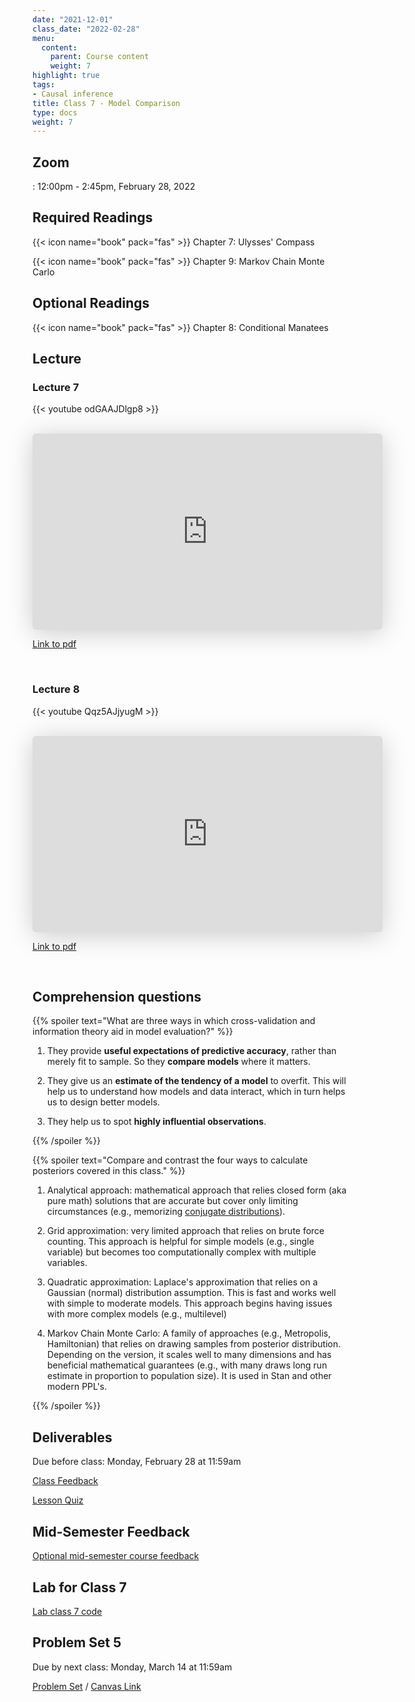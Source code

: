 ```yaml
---
date: "2021-12-01"
class_date: "2022-02-28"
menu:
  content:
    parent: Course content
    weight: 7
highlight: true
tags:
- Causal inference
title: Class 7 - Model Comparison
type: docs
weight: 7
---
```


## Zoom

<a href="https://uncc.zoom.us/j/93339403054"><i class="fas fa-video fa-lg"></i></a>: 12:00pm - 2:45pm, February 28, 2022

## Required Readings

{{< icon name="book" pack="fas" >}} Chapter 7: Ulysses' Compass 

{{< icon name="book" pack="fas" >}} Chapter 9: Markov Chain Monte Carlo

## Optional Readings

{{< icon name="book" pack="fas" >}} Chapter 8: Conditional Manatees

<!--more-->

## Lecture

### Lecture 7

{{< youtube odGAAJDlgp8 >}}

<br>

<iframe class="speakerdeck-iframe" frameborder="0" src="https://speakerdeck.com/player/9f57deff04ac470d95ff9c8b34abb8f6" title="Statistical Rethinking 2022 Lecture 07" allowfullscreen="true" mozallowfullscreen="true" webkitallowfullscreen="true" style="border: 0px; background: padding-box padding-box rgba(0, 0, 0, 0.1); margin: 0px; padding: 0px; border-radius: 6px; box-shadow: rgba(0, 0, 0, 0.2) 0px 5px 40px; width: 560px; height: 314px;" data-ratio="1.78343949044586"></iframe>

[Link to pdf](https://files.speakerdeck.com/presentations/9f57deff04ac470d95ff9c8b34abb8f6/Lecture_07-overfitting.pdf)

<br>

### Lecture 8

{{< youtube Qqz5AJjyugM >}}

<br>

<iframe class="speakerdeck-iframe" frameborder="0" src="https://speakerdeck.com/player/cc59c28f5c974674a0745eb48d54d693" title="Statistical Rethinking 2022 Lecture 08" allowfullscreen="true" mozallowfullscreen="true" webkitallowfullscreen="true" style="border: 0px; background: padding-box padding-box rgba(0, 0, 0, 0.1); margin: 0px; padding: 0px; border-radius: 6px; box-shadow: rgba(0, 0, 0, 0.2) 0px 5px 40px; width: 560px; height: 314px;" data-ratio="1.78343949044586"></iframe>

[Link to pdf](https://files.speakerdeck.com/presentations/cc59c28f5c974674a0745eb48d54d693/Lecture_08.pdf)

<br>

## Comprehension questions

{{% spoiler text="What are three ways in which cross-validation and information theory aid in model evaluation?" %}}

1. They provide **useful expectations of predictive accuracy**, rather than merely fit to sample. So they **compare models** where it matters. 

2. They give us an **estimate of the tendency of a model** to overfit. This will help us to understand how models and data interact, which in turn helps us to design better models.

3. They help us to spot **highly influential observations**.

{{% /spoiler %}}

{{% spoiler text="Compare and contrast the four ways to calculate posteriors covered in this class." %}}

1. Analytical approach: mathematical approach that relies closed form (aka pure math) solutions that are accurate but cover only limiting circumstances (e.g., memorizing [conjugate distributions](https://en.wikipedia.org/wiki/Conjugate_prior#Table_of_conjugate_distributions)).

2. Grid approximation: very limited approach that relies on brute force counting. This approach is helpful for simple models (e.g., single variable) but becomes too computationally complex with multiple variables.

3. Quadratic approximation: Laplace's approximation that relies on a Gaussian (normal) distribution assumption. This is fast and works well with simple to moderate models. This approach begins having issues with more complex models (e.g., multilevel)

4. Markov Chain Monte Carlo: A family of approaches (e.g., Metropolis, Hamiltonian) that relies on drawing samples from posterior distribution. Depending on the version, it scales well to many dimensions and has beneficial mathematical guarantees (e.g., with many draws long run estimate in proportion to population size). It is used in Stan and other modern PPL's.

{{% /spoiler %}}

## Deliverables

Due before class: Monday, February 28 at 11:59am 

<a href="https://forms.gle/zMipNzav3BCL3Rwy9"><i class="fas fa-comment fa-lg"></i>  Class Feedback</a>

<a href="https://uncc.instructure.com/courses/171000/quizzes/331405"><i class="fas fa-question fa-lg"></i>  Lesson Quiz</a>

## Mid-Semester Feedback

<a href="https://forms.gle/uxSzrDYgCYKunhhD6"><i class="fas fa-comment fa-lg"></i>Optional mid-semester course feedback</a>

## Lab for Class 7

[Lab class 7 code](../../lab/07-class)

## Problem Set 5

Due by next class: Monday, March 14 at 11:59am

<a href="https://dsba6010-spring2022.netlify.app/assignment/05-problem-set"><i class="fas fa-pencil-ruler fa-lg"></i>  Problem Set</a> / [Canvas Link](https://uncc.instructure.com/courses/171000/assignments/1415462)
